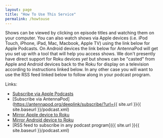 ```yaml
---
layout: page
title: "How To Use This Service"
permalink: /howtouse
---
```


Shows can be viewed by clicking on episode titles and watching them on your computer.  You can also watch shows via Apple devices (i.e. iPod Touch, iPhone, iPad, Mac, Macbook, Apple TV) using the link below for Apple Podcasts.  On Android devices the link below for AntennaPod will get you set up with a tool that will help you access shows.  We don't presently have direct support for Roku devices *yet* but shows can be "casted" from Apple and Android devices back to the Roku for display on a television according to instructions linked below.  In any other case you will want to use the RSS feed linked below to follow along in your podcast program.

Links:

* [Subscribe via Apple Podcasts](https://podcasts.apple.com/us/podcast/elp-television/id1589693984)
* [Subscribe via AntennaPod](https://antennapod.org/deeplink/subscribe/?url={{ site.url }}{{ site.baseurl }}/podcast.xml)
* [Mirror Apple device to Roku](https://www.businessinsider.com/roku-airplay?op=1)
* [Mirror Android device to Roku](https://www.androidauthority.com/how-to-cast-to-roku-1171539/)
* [RSS feed to subscribe in any podcast program]({{ site.url }}{{ site.baseurl }}/podcast.xml)
